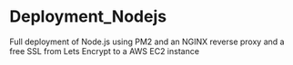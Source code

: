 # Deployment_Nodejs
Full deployment of Node.js using PM2 and an NGINX reverse proxy and a free SSL from Lets Encrypt to a AWS EC2 instance
